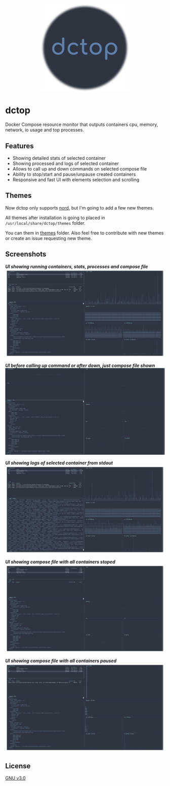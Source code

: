 
<p align="center"><img src="https://github.com/caballero77/dctop/blob/main/dctop.png" alt="MarineGEO circle logo" style="width: 280px;"/></p>

# dctop

Docker Compose resource monitor that outputs containers cpu, memory, network, io usage and top processes.


## Features

- Showing detailed stats of selected container
- Showing processed and logs of selected container 
- Allows to call up and down commands on selected compose file
- Ability to stop/start and pause/unpause created containers
- Responsive and fast UI with elements selection and scrolling


## Themes

Now dctop only supports [nord](https://www.nordtheme.com/), but I'm going to add a few new themes.

All themes after installation is going to placed in `/usr/local/share/dctop/themes` folder.

You can them in [themes](https://github.com/caballero77/dctop/tree/main/themes) folder. Also feel free to contribute with new themes or create an issue requesting new theme.
## Screenshots

***UI showing running containers, stats, processes and compose file***
![alt text](https://github.com/caballero77/dctop/blob/main/images/normal.png)

***UI before calling up command or after down, just compose file shown***
![alt text](https://github.com/caballero77/dctop/blob/main/images/empty.png)

***UI showing logs of selected container from stdout***
![alt text](https://github.com/caballero77/dctop/blob/main/images/logs.png)

***UI showing compose file with all containers stoped***
![alt text](https://github.com/caballero77/dctop/blob/main/images/stoped.png)

***UI showing compose file with all containers paused***
![alt text](https://github.com/caballero77/dctop/blob/main/images/paused.png)


## License

[GNU v3.0](https://github.com/caballero77/dctop/blob/main/LICENSE)

